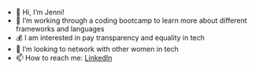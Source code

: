 - 👋 Hi, I’m Jenni!
- 🌱 I’m working through a coding bootcamp to learn more about different frameworks and languages
- 💰 I am interested in pay transparency and equality in tech
- 💞️ I’m looking to network with other women in tech
- 📫 How to reach me: [LinkedIn](https://linkedin.com/in/jennihartman)

<!---
jenniwritescode/jenniwritescode is a ✨ special ✨ repository because its `README.md` (this file) appears on your GitHub profile.
You can click the Preview link to take a look at your changes.
--->
